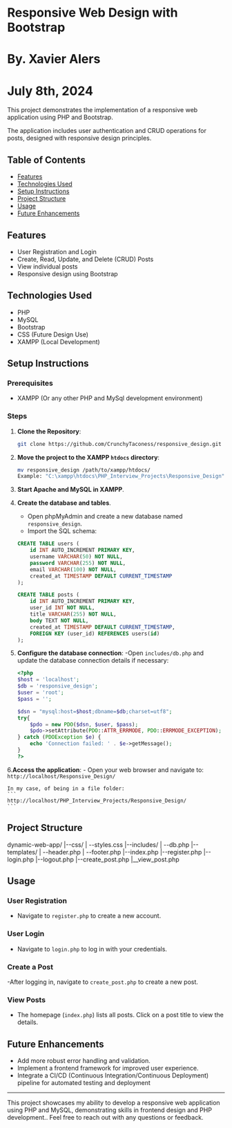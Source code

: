 # Responsive Web Design with Bootstrap
# By. Xavier Alers
# July 8th, 2024

This project demonstrates the implementation of a responsive web application using PHP and Bootstrap.

The application includes user authentication and  CRUD operations for posts, designed with responsive design principles.

## Table of Contents
- [Features](#features)
- [Technologies Used](#technologies-used)
- [Setup Instructions](#setup-instructions)
- [Project Structure](#project-structure)
- [Usage](#usage)
- [Future Enhancements](#future-enhancements)

## Features
- User Registration and Login
- Create, Read, Update, and Delete (CRUD) Posts
- View individual posts
- Responsive design using Bootstrap

## Technologies Used
- PHP
- MySQL
- Bootstrap
- CSS (Future Design Use)
- XAMPP (Local Development)

## Setup Instructions
### Prerequisites
- XAMPP (Or any other PHP and MySql development environment)

### Steps
1. **Clone the Repository**:
    ```bash
    git clone https://github.com/CrunchyTaconess/responsive_design.git
    ```

2. **Move the project to the XAMPP `htdocs` directory**:
    ```bash
    mv responsive_design /path/to/xampp/htdocs/
    Example: "C:\xampp\htdocs\PHP_Interview_Projects\Responsive_Design"
    ```

3. **Start Apache and MySQL in XAMPP**.

4. **Create the database and tables**.
    - Open phpMyAdmin and create a new database named `responsive_design`.
    - Import the SQL schema:
    ```sql
    CREATE TABLE users (
        id INT AUTO_INCREMENT PRIMARY KEY,
        username VARCHAR(50) NOT NULL,
        password VARCHAR(255) NOT NULL,
        email VARCHAR(100) NOT NULL,
        created_at TIMESTAMP DEFAULT CURRENT_TIMESTAMP
    );

    CREATE TABLE posts (
        id INT AUTO_INCREMENT PRIMARY KEY,
        user_id INT NOT NULL,
        title VARCHAR(255) NOT NULL,
        body TEXT NOT NULL,
        created_at TIMESTAMP DEFAULT CURRENT_TIMESTAMP,
        FOREIGN KEY (user_id) REFERENCES users(id)
    );
    ```

5. **Configure the database connection**:
    -Open `includes/db.php` and update the database connection details if necessary:
    ```php
    <?php
    $host = 'localhost';
    $db = 'responsive_design';
    $user = 'root';
    $pass = '';

    $dsn = "mysql:host=$host;dbname=$db;charset=utf8";
    try{
        $pdo = new PDO($dsn, $user, $pass);
        $pdo->setAttribute(PDO::ATTR_ERRMODE, PDO::ERRMODE_EXCEPTION);
    } catch (PDOException $e) {
        echo 'Connection failed: ' . $e->getMessage();
    }
    ?>
    ```

6.**Access the application**:
    - Open your web browser and navigate to:
    ```
    http://localhost/Responsive_Design/
    ```

    In my case, of being in a file folder:
    ```
    http://localhost/PHP_Interview_Projects/Responsive_Design/
    ```

## Project Structure
dynamic-web-app/
|--css/
|  --styles.css
|--includes/
|  --db.php
|--templates/
|  --header.php
|  --footer.php
|--index.php
|--register.php
|--login.php
|--logout.php
|--create_post.php
|__view_post.php

## Usage
### User Registration
- Navigate to `register.php` to create a new account.

### User Login
- Navigate to `login.php` to log in with your credentials.

### Create a Post
-After logging in, navigate to `create_post.php` to create a new post.

### View Posts
- The homepage (`index.php`) lists all posts. Click on a post title to view the details.

## Future Enhancements
- Add more robust error handling and validation.
- Implement a frontend framework for improved user experience.
- Integrate a CI/CD (Continuous Integration/Continuous Deployment) pipeline for automated testing and deployment

---

This project showcases my ability to develop a responsive web application using PHP and MySQL, demonstrating skills in frontend design and PHP development.. Feel free to reach out with any questions or feedback.